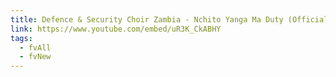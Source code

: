 ```yaml
---
title: Defence & Security Choir Zambia - Nchito Yanga Ma Duty (Official Video)
link: https://www.youtube.com/embed/uR3K_CkABHY
tags:
  - fvAll
  - fvNew
---
```

